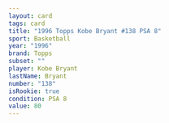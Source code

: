 ```yaml
---
layout: card
tags: card
title: "1996 Topps Kobe Bryant #138 PSA 8"
sport: Basketball
year: "1996"
brand: Topps
subset: ""
player: Kobe Bryant
lastName: Bryant
number: "138"
isRookie: true
condition: PSA 8
value: 80
---
```

